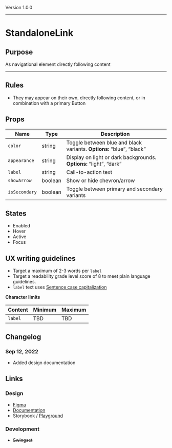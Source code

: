 Version 1.0.0



---

# StandaloneLink

## Purpose

As navigational element directly following content



---

## Rules

* They may appear on their own, directly following content,  or in combination with a primary Button

## Props

| Name | Type | Description |
|----|----|----|
| `color` | string | Toggle between blue and black variants. **Options:** “blue”, “black” |
| `appearance` | string | Display  on light or dark backgrounds. **Options:** “light”, “dark” |
| `label` | string | Call-to-action text |
| `showArrow` | boolean | Show or hide chevron/arrow |
| `isSecondary` | boolean | Toggle between primary and secondary variants |

## States

* Enabled
* Hover
* Active
* Focus

## UX writing guidelines

* Target a maximum of 2-3 words per `label`
* Target a readability grade level score of 8 to meet plain language guidelines.
* `label` text uses [Sentence case capitalization](https://apastyle.apa.org/style-grammar-guidelines/capitalization/sentence-case)


**Character limits**

| Content | Minimum | Maximum |
|----|----|----|
| `label` | TBD | TBD |

## Changelog

### Sep 12, 2022

* Added design documentation

## Links

### Design

* [Figma](https://www.figma.com/file/7cYgDM618stjYUHDqAfRec/Components?node-id=2824%3A11407)
* [Documentation](https://hashicorp-wpl-documentation.vercel.app/components/standalone-link)
* Storybook / [Playground](https://hashicorp-web-presence.vercel.app/playground/standalone-link)

### Development

* ~~Swingset~~


